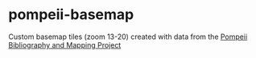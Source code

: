 # pompeii-basemap

Custom basemap tiles (zoom 13-20) created with data from the [Pompeii Bibliography and Mapping Project](https://digitalhumanities.umass.edu/pbmp/?page_id=273)


